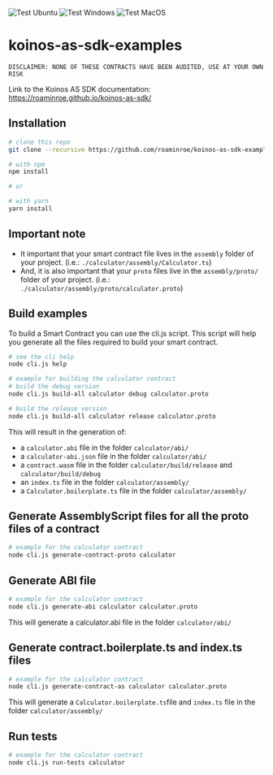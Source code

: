 ![Test Ubuntu](https://github.com/roaminroe/koinos-as-sdk-examples/actions/workflows/test-ubuntu.yml/badge.svg)
![Test Windows](https://github.com/roaminroe/koinos-as-sdk-examples/actions/workflows/test-windows.yml/badge.svg)
![Test MacOS](https://github.com/roaminroe/koinos-as-sdk-examples/actions/workflows/test-macos.yml/badge.svg)


# koinos-as-sdk-examples

`DISCLAIMER: NONE OF THESE CONTRACTS HAVE BEEN AUDITED, USE AT YOUR OWN RISK`

Link to the Koinos AS SDK documentation: https://roaminroe.github.io/koinos-as-sdk/

## Installation

```sh
# clone this repo
git clone --recursive https://github.com/roaminroe/koinos-as-sdk-examples

# with npm
npm install

# or

# with yarn
yarn install
```

## Important note
- It important that your smart contract file lives in the `assembly` folder of your project. (i.e.: `./calculator/assembly/Calculator.ts`)
- And, it is also important that your `proto` files live in the `assembly/proto/` folder of your project. (i.e.: `./calculator/assembly/proto/calculator.proto`)

## Build examples
To build a Smart Contract you can use the cli.js script. This script will help you generate all the files required to build your smart contract.
```sh
# see the cli help
node cli.js help
```

```sh
# example for building the calculator contract
# build the debug version
node cli.js build-all calculator debug calculator.proto 

# build the release version
node cli.js build-all calculator release calculator.proto 
```

This will result in the generation of:

- a `calculator.abi` file in the folder `calculator/abi/`
- a `calculator-abi.json` file in the folder `calculator/abi/`
- a `contract.wasm` file in the folder `calculator/build/release` and `calculator/build/debug`
- an `index.ts` file in the folder `calculator/assembly/`
- a `Calculator.boilerplate.ts` file in the folder `calculator/assembly/`
  
## Generate AssemblyScript files for all the proto files of a contract
```sh
# example for the calculator contract
node cli.js generate-contract-proto calculator
```

## Generate ABI file
```sh
# example for the calculator contract
node cli.js generate-abi calculator calculator.proto
```
This will generate a calculator.abi file in the folder `calculator/abi/`

## Generate contract.boilerplate.ts and index.ts files
```sh
# example for the calculator contract
node cli.js generate-contract-as calculator calculator.proto
```

This will generate a `Calculator.boilerplate.ts`file and `index.ts` file in the folder `calculator/assembly/`

## Run tests
```sh
# example for the calculator contract
node cli.js run-tests calculator
```